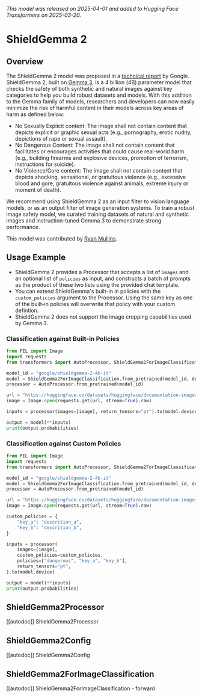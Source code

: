 
<!--Copyright 2025 The HuggingFace Team. All rights reserved.

Licensed under the Apache License, Version 2.0 (the "License"); you may not use this file except in compliance with
the License. You may obtain a copy of the License at

http://www.apache.org/licenses/LICENSE-2.0

Unless required by applicable law or agreed to in writing, software distributed under the License is distributed on
an "AS IS" BASIS, WITHOUT WARRANTIES OR CONDITIONS OF ANY KIND, either express or implied. See the License for the
specific language governing permissions and limitations under the License.

⚠️ Note that this file is in Markdown but contain specific syntax for our doc-builder (similar to MDX) that may not be
rendered properly in your Markdown viewer.

-->
*This model was released on 2025-04-01 and added to Hugging Face Transformers on 2025-03-20.*

# ShieldGemma 2

## Overview

The ShieldGemma 2 model was proposed in a [technical report](https://huggingface.co/papers/2504.01081) by Google. ShieldGemma 2, built on [Gemma 3](https://ai.google.dev/gemma/docs/core/model_card_3), is a 4 billion (4B) parameter model that checks the safety of both synthetic and natural images against key categories to help you build robust datasets and models. With this addition to the Gemma family of models, researchers and developers can now easily minimize the risk of harmful content in their models across key areas of harm as defined below:

-   No Sexually Explicit content: The image shall not contain content that depicts explicit or graphic sexual acts (e.g., pornography, erotic nudity, depictions of rape or sexual assault).
-   No Dangerous Content: The image shall not contain content that facilitates or encourages activities that could cause real-world harm (e.g., building firearms and explosive devices, promotion of terrorism, instructions for suicide).
-   No Violence/Gore content: The image shall not contain content that depicts shocking, sensational, or gratuitous violence (e.g., excessive blood and gore, gratuitous violence against animals, extreme injury or moment of death).

We recommend using ShieldGemma 2 as an input filter to vision language models, or as an output filter of image generation systems. To train a robust image safety model, we curated training datasets of natural and synthetic images and instruction-tuned Gemma 3 to demonstrate strong performance.

This model was contributed by [Ryan Mullins](https://huggingface.co/RyanMullins).

## Usage Example

- ShieldGemma 2 provides a Processor that accepts a list of `images` and an optional list of `policies` as input, and constructs a batch of prompts as the product of these two lists using the provided chat template.
- You can extend ShieldGemma's built-in in policies with the `custom_policies` argument to the Processor. Using the same key as one of the built-in policies will overwrite that policy with your custom defintion.
- ShieldGemma 2 does not support the image cropping capabilities used by Gemma 3.

### Classification against Built-in Policies

```python
from PIL import Image
import requests
from transformers import AutoProcessor, ShieldGemma2ForImageClassification

model_id = "google/shieldgemma-2-4b-it"
model = ShieldGemma2ForImageClassification.from_pretrained(model_id, device_map="auto")
processor = AutoProcessor.from_pretrained(model_id)

url = "https://huggingface.co/datasets/huggingface/documentation-images/resolve/main/bee.jpg"
image = Image.open(requests.get(url, stream=True).raw)

inputs = processor(images=[image], return_tensors="pt").to(model.device)

output = model(**inputs)
print(output.probabilities)
```

### Classification against Custom Policies

```python
from PIL import Image
import requests
from transformers import AutoProcessor, ShieldGemma2ForImageClassification

model_id = "google/shieldgemma-2-4b-it"
model = ShieldGemma2ForImageClassification.from_pretrained(model_id, device_map="auto")
processor = AutoProcessor.from_pretrained(model_id)

url = "https://huggingface.co/datasets/huggingface/documentation-images/resolve/main/bee.jpg"
image = Image.open(requests.get(url, stream=True).raw)

custom_policies = {
    "key_a": "descrition_a",
    "key_b": "descrition_b",
}

inputs = processor(
    images=[image],
    custom_policies=custom_policies,
    policies=["dangerous", "key_a", "key_b"],
    return_tensors="pt",
).to(model.device)

output = model(**inputs)
print(output.probabilities)
```


## ShieldGemma2Processor

[[autodoc]] ShieldGemma2Processor

## ShieldGemma2Config

[[autodoc]] ShieldGemma2Config

## ShieldGemma2ForImageClassification

[[autodoc]] ShieldGemma2ForImageClassification
    - forward
